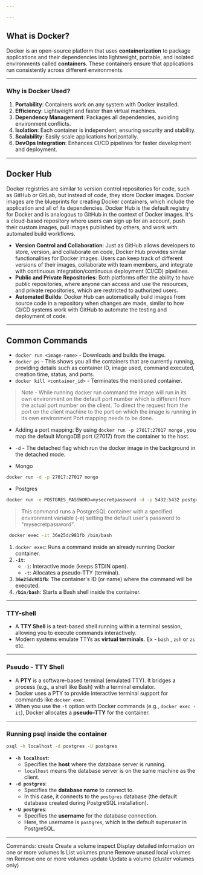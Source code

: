 ```yaml
---

---
```

## What is Docker?

Docker is an open-source platform that uses **containerization** to package applications and their dependencies into lightweight, portable, and isolated environments called **containers**. These containers ensure that applications run consistently across different environments.

---
### Why is Docker Used?

1. **Portability**: Containers work on any system with Docker installed.
2. **Efficiency**: Lightweight and faster than virtual machines.
3. **Dependency Management**: Packages all dependencies, avoiding environment conflicts.
4. **Isolation**: Each container is independent, ensuring security and stability.
5. **Scalability**: Easily scale applications horizontally.
6. **DevOps Integration**: Enhances CI/CD pipelines for faster development and deployment.

---
## Docker Hub

Docker registries are similar to version control repositories for code, such as GitHub or GitLab, but instead of code, they store Docker images. Docker images are the blueprints for creating Docker containers, which include the application and all of its dependencies.
Docker Hub is the default registry for Docker and is analogous to GitHub in the context of Docker images. It's a cloud-based repository where users can sign up for an account, push their custom images, pull images published by others, and work with automated build workflows.

- **Version Control and Collaboration**: Just as GitHub allows developers to store, version, and collaborate on code, Docker Hub provides similar functionalities for Docker images. Users can keep track of different versions of their images, collaborate with team members, and integrate with continuous integration/continuous deployment (CI/CD) pipelines.
- **Public and Private Repositories**: Both platforms offer the ability to have public repositories, where anyone can access and use the resources, and private repositories, which are restricted to authorized users.
- **Automated Builds**: Docker Hub can automatically build images from source code in a repository when changes are made, similar to how CI/CD systems work with GitHub to automate the testing and deployment of code.

---
## Common Commands 

- `docker run <image-name>` - Downloads and builds the image.
- `docker ps` - This shows you all the containers that are currently running, providing details such as container ID, image used, command executed, creation time, status, and ports.
- `docker kill <container_id>` - Terminates the mentioned container.

> Note - While running docker run command the image will run in its own environment on the default port number which is different from the actual port number on the client. To direct the request from the port on the client machine to the port on which the image is running in its own environment Port mapping needs to be done.

- Adding a port mapping: By using `docker run -p 27017:27017 mongo` , you map the default MongoDB port (27017) from the container to the host.
- `-d` - The detached flag which run the docker image in the background in the detached mode.

- Mongo 
```bash
docker run -d -p 27017:27017 mongo
```

- Postgres 
```bash
docker run -e POSTGRES_PASSWORD=mysecretpassword -d -p 5432:5432 postgres
```

>This command runs a PostgreSQL container with a specified environment variable (-e) setting the default user's password to "mysecretpassword".


``` bash
 docker exec -it 36e25dc981fb /bin/bash
```
 
1. `docker exec`: Runs a command inside an already running Docker container.
2. **`-it`**:
    - `-i`: Interactive mode (keeps STDIN open).
    - `-t`: Allocates a pseudo-TTY (terminal).
3. **`36e25dc981fb`**: The container's ID (or name) where the command will be executed.
4. **`/bin/bash`**: Starts a Bash shell inside the container.

--- 
### TTY-shell

- A **TTY Shell** is a text-based shell running within a terminal session, allowing you to execute commands interactively.
- Modern systems emulate TTYs as **virtual terminals**. Ex - `bash` , `zsh`  or `zs` etc.

---
### Pseudo - TTY Shell

-  A **PTY** is a software-based terminal (emulated TTY). It bridges a process (e.g., a shell like Bash) with a terminal emulator.
- Docker uses a PTY to provide interactive terminal support for commands like `docker exec`.
- When you use the `-t` option with Docker commands (e.g., `docker exec -it`), Docker allocates a **pseudo-TTY** for the container.

---

### Running psql inside the container 

```bash
psql -h localhost -d postgres -U postgres
```

- **`-h localhost`**:
    - Specifies the **host** where the database server is running.
    - `localhost` means the database server is on the same machine as the client.
- **`-d postgres`**:
    - Specifies the **database name** to connect to.
    - In this case, it connects to the `postgres` database (the default database created during PostgreSQL installation).
- **`-U postgres`**:
    - Specifies the **username** for the database connection.
    - Here, the username is `postgres`, which is the default superuser in PostgreSQL.

---



Commands:
  create      Create a volume
  inspect     Display detailed information on one or more volumes
  ls          List volumes
  prune       Remove unused local volumes
  rm          Remove one or more volumes
  update      Update a volume (cluster volumes only)